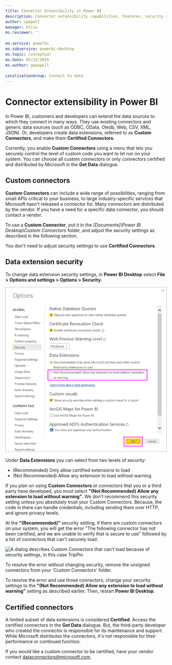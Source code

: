 ```yaml
---
title: Connector Extensibility in Power BI
description: Connector extensibility capabilities, features, security settings, and certified connectors
author: cpopell
manager: kfile
ms.reviewer: ''

ms.service: powerbi
ms.subservice: powerbi-desktop
ms.topic: conceptual
ms.date: 05/22/2019
ms.author: gepopell

LocalizationGroup: Connect to data
---
```


# Connector extensibility in Power BI

In Power BI, customers and developers can extend the data sources to which they connect in many ways. They use existing connectors and generic data sources (such as ODBC, OData, Oledb, Web, CSV, XML, JSON). Or, developers create data extensions, referred to as **Custom Connectors**, and make them **Certified Connectors**.

Currently, you enable **Custom Connectors** using a menu that lets you securely control the level of custom code you want to let run on your system. You can choose all custom connectors or only connectors certified and distributed by Microsoft in the **Get Data** dialogue.

## Custom connectors

**Custom Connectors** can include a wide range of possibilities, ranging from small APIs critical to your business, to large industry-specific services that Microsoft hasn't released a connector for. Many connectors are distributed by the vendor. If you have a need for a specific data connector, you should contact a vendor.

To use a **Custom Connector**, put it in the *\[Documents]\\Power BI Desktop\\Custom Connectors* folder, and adjust the security settings as described in the following section.

You don't need to adjust security settings to use **Certified Connectors**.

## Data extension security

To change data extension security settings, in **Power BI Desktop** select **File > Options and settings > Options > Security**.

![Control whether you want to load custom connectors with Data Extension Security options](media/desktop-connector-extensibility/data-extension-security-1.png)

Under **Data Extensions** you can select from two levels of security:

* (Recommended) Only allow certified extensions to load
* (Not Recommended) Allow any extension to load without warning

If you plan on using **Custom Connectors** or connectors that you or a third party have developed, you must select **"(Not Recommended) Allow any extension to load without warning"**. We don't recommend this security setting unless you absolutely trust your Custom Connectors. Because, the code in there can handle credentials, including sending them over HTTP, and ignore privacy levels.

At the **"(Recommended)"** security setting, if there are custom connectors on your system, you will get the error "The following connector has not been certified, and we are unable to verify that is secure to use" followed by a list of connectors that can't securely load.

![A dialog describes Custom Connectors that can't load because of security settings, in this case TripPin](media/desktop-connector-extensibility/data-extension-security-2.png)

To resolve the error without changing security, remove the unsigned connectors from your 'Custom Connectors' folder.

To resolve the error and use those connectors, change your security settings to the **"(Not Recommended) Allow any extension to load without warning"** setting as described earlier. Then, restart **Power BI Desktop**.

## Certified connectors

A limited subset of data extensions is considered **Certified**. Access the certified connectors in the **Get Data** dialogue. But, the third-party developer who created the connector is responsible for its maintenance and support. While Microsoft distributes the connectors, it's not responsible for their performance or continued function.

If you would like a custom connector to be certified, have your vendor contact dataconnectors@microsoft.com.
